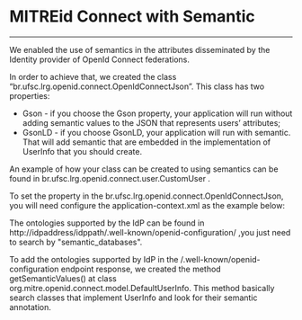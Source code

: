 # MITREid Connect with Semantic
---

We enabled the use of semantics in the attributes disseminated by the Identity provider of OpenId Connect federations.
 
In order to achieve that, we created the class  “br.ufsc.lrg.openid.connect.OpenIdConnectJson”. This class has two properties: 
* Gson  - if you choose the Gson property, your application will run without adding semantic values to the JSON that represents users’ attributes;
* GsonLD -  if you choose GsonLD, your application will run with semantic. That will add semantic that are embedded in the implementation of UserInfo that you should create.
 
An example of how your class can be created to using semantics can be found in br.ufsc.lrg.openid.connect.user.CustomUser .
 
To set the property in the br.ufsc.lrg.openid.connect.OpenIdConnectJson, you will need configure the application-context.xml as the example below: 
 
<bean id="jsonld" class="br.com.srs.gsonld.GsonLD"></bean>
<bean class="br.ufsc.lrg.openid.connect.OpenIdConnectJson">
<property name="gsonLD" ref="jsonld"/>
</bean>
 
The ontologies supported by the IdP can be found in http://idpaddress/idppath/.well-known/openid-configuration/ ,you just need to search by "semantic_databases".
 
To add the ontologies supported by IdP in the /.well-known/openid-configuration endpoint response, we created the method getSemanticValues() at class org.mitre.openid.connect.model.DefaultUserInfo. This method basically search classes that implement UserInfo and look for their semantic annotation.
